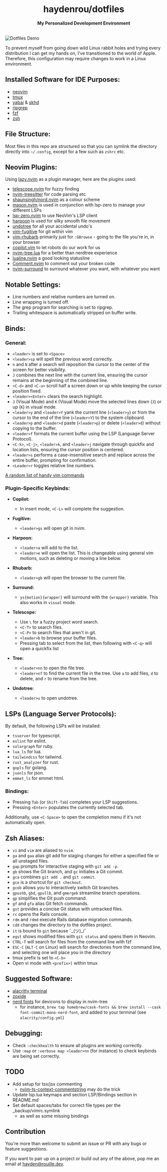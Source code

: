 <div align="center">
    <h1>haydenrou/dotfiles</h1>
    <strong>My Personalized Development Environment</strong>
</div>
<br>

![Dotfiles Demo](https://i.imgur.com/lCmkMfR.png)

To prevent myself from going down wild Linux rabbit holes and trying every distribution I can get my hands on, I've transitioned to the world of Apple. Therefore, this configuration may require changes to work in a Linux environment.

## Installed Software for IDE Purposes:

- [neovim](https://github.com/neovim/neovim)
- [tmux](https://github.com/tmux/tmux)
- [yabai](https://github.com/koekeishiya/yabai) & [skhd](https://github.com/koekeishiya/skhd)
- [ripgrep](https://github.com/BurntSushi/ripgrep)
- [fzf](https://github.com/junegunn/fzf)
- [zsh](https://www.zsh.org/)

## File Structure:

Most files in this repo are structured so that you can symlink the directory directly into `~/.config`, except for a few such as `zshrc` etc.

## Neovim Plugins:

Using [lazy.nvim](https://github.com/folke/lazy.nvim) as a plugin manager, here are the plugins used:

- [telescope.nvim](https://github.com/nvim-telescope/telescope.nvim) for fuzzy finding
- [nvim-treesitter](https://github.com/nvim-treesitter/nvim-treesitter) for code parsing etc
- [shaunsingh/nord.nvim](https://github.com/shaunsingh/nord.nvim) as a colour scheme
- [mason.nvim](https://github.com/williamboman/mason.nvim) is used in conjunction with lsp-zero to manage your different LSPs
- [lsp-zero.nvim](https://github.com/VonHeikemen/lsp-zero.nvim) to use NeoVim's LSP client
- [harpoon](https://github.com/ThePrimeagen/harpoon) is used for silky smooth file movement
- [undotree](https://github.com/mbbill/undotree) for all your accidental undo's
- [vim-fugitive](https://github.com/tpope/vim-fugitive) for git within vim
- [vim-rhubarb](https://github.com/tpope/vim-rhubarb) primarily just for `:GBrowse` - going to the file you're in, in your browser
- [copilot.vim](https://github.com/github/copilot.vim) to let robots do our work for us
- [nvim-tree.lua](https://github.com/nvim-tree/nvim-tree.lua) for a better than nerdtree experience
- [lualine.nvim](https://github.com/nvim-lualine/lualine.nvim) a good looking statusline
- [Comment.nvim](https://github.com/numToStr/Comment.nvim) to comment out your broken code
- [nvim-surround](https://github.com/kylechui/nvim-surround) to surround whatever you want, with whatever you want

## Notable Settings:

- Line numbers and relative numbers are turned on.
- Line wrapping is turned off.
- The grep program for searching is set to ripgrep.
- Trailing whitespace is automatically stripped on buffer write.

## Binds:

### General:

- `<leader>` is set to `<Space>`
- `<leader>sp` will spell the previous word correctly.
- `n` and `N` after a search will reposition the cursor to the center of the screen for better visibility.
- `J` combines the next line with the current line, ensuring the cursor remains at the beginning of the combined line.
- `<C-d>` and `<C-u>` scroll half a screen down or up while keeping the cursor position fixed.
- `<leader><Enter>` clears the search highlight.
- `J` (Visual Mode) and `K` (Visual Mode) move the selected lines down (`J`) or up (`K`) in visual mode.
- `<leader>y` and `<leader>Y` yank the current line (`<leader>y`) or from the cursor to the end of the line (`<leader>Y`) to the system clipboard.
- `<leader>p` and `<leader>d` paste (`<leader>p`) or delete (`<leader>d`) without copying to the buffer.
- `<leader>f` formats the current buffer using the LSP (Language Server Protocol).
- `<C-k>`, `<C-j>`, `<leader>k`, and `<leader>j` navigate through quickfix and location lists, ensuring the cursor position is centered.
- `<leader>s` performs a case-insensitive search and replace across the entire buffer, prompting for confirmation.
- `<Leader>r` toggles relative line numbers.

[A random list of handy vim commands](./docs/vimbits.md)

### Plugin-Specific Keybinds:

- **Copilot:**
  - In insert mode, `<C-L>` will complete the suggestion.

- **Fugitive:**
  - `<leader>gs` will open git in nvim.

- **Harpoon:**
  - `<leader>a` will add to the list.
  - `<leader>e` will open the list. This is changeable using general vim motions, such as deleting or moving a line below.

- **Rhubarb:**
  - `<leader>gb` will open the browser to the current file.

- **Surround:**
  - `ys{motion}{wrapper}` will surround with the `{wrapper}` variable. This also works in `visual` mode.

- **Telescope:**
  - Use `\` for a fuzzy project word search.
  - `<C-T>` to search files.
  - `<C-P>` to search files that aren't in git.
  - `<leader>b` to browse your buffer files.
  - Pressing tab to select from the list, then following with `<C-q>` will open a quickfix list

- **Tree:**
  - `<leader>nn` to open the file tree.
  - `<leader>nf` to find the current file in the tree. Use `a` to add files, `d` to delete, and `r` to rename from the tree.

- **Undotree:**
  - `<leader>u` to open undotree.

## LSPs (Language Server Protocols):

By default, the following LSPs will be installed:
- `tsserver` for typescript.
- `eslint` for eslint.
- `solargraph` for ruby.
- `lua_ls` for lua.
- `tailwindcss` for tailwind.
- `rust_analyzer` for rust.
- `gopls` for golang.
- `jsonls` for json.
- `emmet_ls` for emmet html.

### Bindings:

- Pressing `Tab` (or `Shift-Tab`) completes your LSP suggestions.
- Pressing `<Enter>` populates the currently selected tab.

Additionally, use `<C-Space>` to open the completion menu if it's not automatically open.

## Zsh Aliases:

- `vi` and `vim` are aliased to `nvim`.
- `ga` and `gaa` alias git add for staging changes for either a specified file or all unstaged files.
- `gap` prompts for interactive staging with `git add -p`.
- `gb` shows the Git branch, and `gc` initiates a Git commit.
- `gca` combines `git add .` and `git commit`.
- `gco` is a shortcut for `git checkout`.
- `gcob` allows you to interactively switch Git branches.
- `gpushb`, `gbd`, `gpullb`, and `gmergeb` streamline branch operations.
- `gp` simplifies the Git push command.
- `gf` and `gfa` alias Git fetch commands.
- `gst` provides a concise Git status with untracked files.
- `rc` opens the Rails console.
- `rdm` and `rdmd` execute Rails database migration commands.
- `cdd` changes the directory to the dotfiles project.
- `it` is bound to `git` because ¯\_(ツ)_/¯
- `egst` shows modified files with `git status` and opens them in Neovim.
- `CTRL-T` will search for files from the command line with fzf
- `ESC-C` (`ALT-C` on Linux) will search for directories from the command line, and selecting one will place you in the directory
- tmux prefix is set to `<C-b>`
- Open vi mode with `<prefix>[` within tmux

## Suggested Software:
- [alacritty terminal](https://alacritty.org/)
- [zoxide](https://github.com/ajeetdsouza/zoxide)
- [nerd fonts](https://www.nerdfonts.com/font-downloads) for devicons to display in nvim-tree
    - for instance, `brew tap homebrew/cask-fonts && brew install --cask font-commit-mono-nerd-font`, and added to your terminal (see `alacrity/config.yml`)

## Debugging:

- Check `:checkhealth` to ensure all plugins are working correctly.
- Use `:map` or `:verbose map <leader>nn` (for instance) to check keybinds are being set correctly.

## TODO
- Add setup for tsx/jsx commenting
  - [nvim-ts-context-commentstring](https://github.com/JoosepAlviste/nvim-ts-context-commentstring) may do the trick
- Update lsp.lua keymaps and section LSP/Bindings section in README.md
- Set default spaces/tabs for correct file types per the _backup/vimrc.symlink
  - as well as some missing bindings

## Contribution
You're more than welcome to submit an issue or PR with any bugs or feature suggestions.

If you want to pair up on a project or build out any of the above, pop me an email at <hayden@rouille.dev>.
